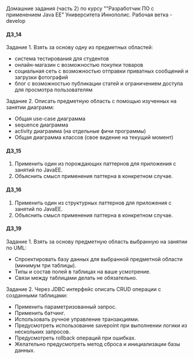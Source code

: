 Домашние задания (часть 2) по курсу ""Разработчик ПО с применением Java EE" Университета Иннополис.
Рабочая ветка - develop

#### ДЗ_14
Задание 1. Взять за основу одну из предметных областей:
 - система тестирования для студентов
 - онлайн-магазин с возможностью покупки товаров
 - социальная сеть с возможностью отправки приватных сообщений и загрузки фотографий
 - блог с возможностью публикации статей и ограничением доступа для просмотра пользователям
 
 Задание 2. Описать предметную область с помощью изученных на занятии диаграмм:

- Общая use-case диаграмма
- sequence диаграмма
- activity диаграмма (на отдельные фичи программы)
- Общая диаграмма классов (свое видение на текущий момент)


#### ДЗ_15
1) Применить один из порождающих паттернов для приложения с занятий по JavaEE.
2) Объяснить смысл применения паттерна в конкретном случае.


#### ДЗ_16
1) Применить один из структурных паттернов для приложения с занятий по JavaEE.
2) Объяснить смысл применения паттерна в конкретном случае.


#### ДЗ_19
Задание 1. Взять за основу предметную область выбранную на занятии по UML:

 - Спроектировать базу данных для выбранной предметной области (минимум три таблицы).
 - Типы и состав полей в таблицах на ваше усмотрение.
 - Связи между таблицами делать не обязательно.

Задание 2. Через JDBC интерфейс описать CRUD операции с созданными таблицами:

- Применить параметризованный запрос.
- Применить батчинг.
- Использовать ручное управление транзакциями.
- Предусмотреть использование savepoint при выполнении логики из нескольких запросов.
- Предусмотреть rollback операций при ошибках.
- Желательно предусмотреть метод сброса и инициализации базы данных.

